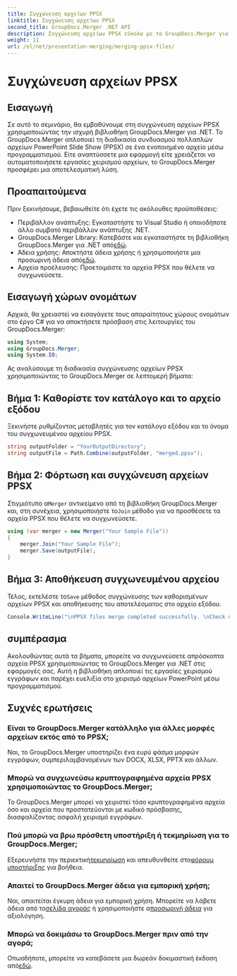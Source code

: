 ```yaml
---
title: Συγχώνευση αρχείων PPSX
linktitle: Συγχώνευση αρχείων PPSX
second_title: GroupDocs.Merger .NET API
description: Συγχώνευση αρχείων PPSX εύκολα με το GroupDocs.Merger για .NET. Ακολουθήστε τον βήμα προς βήμα οδηγό μας για να αυτοματοποιήσετε εργασίες συγχώνευσης αρχείων! Βελτιώστε τη ροή εργασιών διαχείρισης εγγράφων.
weight: 11
url: /el/net/presentation-merging/merging-ppsx-files/
---
```


# Συγχώνευση αρχείων PPSX

## Εισαγωγή
Σε αυτό το σεμινάριο, θα εμβαθύνουμε στη συγχώνευση αρχείων PPSX χρησιμοποιώντας την ισχυρή βιβλιοθήκη GroupDocs.Merger για .NET. Το GroupDocs.Merger απλοποιεί τη διαδικασία συνδυασμού πολλαπλών αρχείων PowerPoint Slide Show (PPSX) σε ένα ενοποιημένο αρχείο μέσω προγραμματισμού. Είτε αναπτύσσετε μια εφαρμογή είτε χρειάζεται να αυτοματοποιήσετε εργασίες χειρισμού αρχείων, το GroupDocs.Merger προσφέρει μια αποτελεσματική λύση.
## Προαπαιτούμενα
Πριν ξεκινήσουμε, βεβαιωθείτε ότι έχετε τις ακόλουθες προϋποθέσεις:
- Περιβάλλον ανάπτυξης: Εγκαταστήστε το Visual Studio ή οποιοδήποτε άλλο συμβατό περιβάλλον ανάπτυξης .NET.
-  GroupDocs.Merger Library: Κατεβάστε και εγκαταστήστε τη βιβλιοθήκη GroupDocs.Merger για .NET από[εδώ](https://releases.groupdocs.com/merger/net/).
-  Άδεια χρήσης: Αποκτήστε άδεια χρήσης ή χρησιμοποιήστε μια προσωρινή άδεια από[εδώ](https://purchase.groupdocs.com/temporary-license/).
- Αρχεία προέλευσης: Προετοιμάστε τα αρχεία PPSX που θέλετε να συγχωνεύσετε.

## Εισαγωγή χώρων ονομάτων
Αρχικά, θα χρειαστεί να εισαγάγετε τους απαραίτητους χώρους ονομάτων στο έργο C# για να αποκτήσετε πρόσβαση στις λειτουργίες του GroupDocs.Merger:
```csharp
using System; 
using GroupDocs.Merger;
using System.IO;
```

Ας αναλύσουμε τη διαδικασία συγχώνευσης αρχείων PPSX χρησιμοποιώντας το GroupDocs.Merger σε λεπτομερή βήματα:
## Βήμα 1: Καθορίστε τον κατάλογο και το αρχείο εξόδου
Ξεκινήστε ρυθμίζοντας μεταβλητές για τον κατάλογο εξόδου και το όνομα του συγχωνευμένου αρχείου PPSX.
```csharp
string outputFolder = "YourOutputDirectory";
string outputFile = Path.Combine(outputFolder, "merged.ppsx");
```
## Βήμα 2: Φόρτωση και συγχώνευση αρχείων PPSX
 Στιγμιότυπο α`Merger` αντικείμενο από τη βιβλιοθήκη GroupDocs.Merger και, στη συνέχεια, χρησιμοποιήστε το`Join` μέθοδο για να προσθέσετε τα αρχεία PPSX που θέλετε να συγχωνεύσετε.
```csharp
using (var merger = new Merger("Your Sample File"))
{
    merger.Join("Your Sample File");
    merger.Save(outputFile);
}
```
## Βήμα 3: Αποθήκευση συγχωνευμένου αρχείου
 Τέλος, εκτελέστε το`Save` μέθοδος συγχώνευσης των καθορισμένων αρχείων PPSX και αποθήκευσης του αποτελέσματος στο αρχείο εξόδου.
```csharp
Console.WriteLine("\nPPSX files merge completed successfully. \nCheck output in {0}", outputFolder);
```

## συμπέρασμα
Ακολουθώντας αυτά τα βήματα, μπορείτε να συγχωνεύσετε απρόσκοπτα αρχεία PPSX χρησιμοποιώντας το GroupDocs.Merger για .NET στις εφαρμογές σας. Αυτή η βιβλιοθήκη απλοποιεί τις εργασίες χειρισμού εγγράφων και παρέχει ευελιξία στο χειρισμό αρχείων PowerPoint μέσω προγραμματισμού.

## Συχνές ερωτήσεις
### Είναι το GroupDocs.Merger κατάλληλο για άλλες μορφές αρχείων εκτός από το PPSX;
Ναι, το GroupDocs.Merger υποστηρίζει ένα ευρύ φάσμα μορφών εγγράφων, συμπεριλαμβανομένων των DOCX, XLSX, PPTX και άλλων.
### Μπορώ να συγχωνεύσω κρυπτογραφημένα αρχεία PPSX χρησιμοποιώντας το GroupDocs.Merger;
Το GroupDocs.Merger μπορεί να χειριστεί τόσο κρυπτογραφημένα αρχεία όσο και αρχεία που προστατεύονται με κωδικό πρόσβασης, διασφαλίζοντας ασφαλή χειρισμό εγγράφων.
### Πού μπορώ να βρω πρόσθετη υποστήριξη ή τεκμηρίωση για το GroupDocs.Merger;
 Εξερευνήστε την περιεκτική[τεκμηρίωση](https://tutorials.groupdocs.com/merger/net/) και απευθυνθείτε στο[φόρουμ υποστήριξης](https://forum.groupdocs.com/c/merger/32) για βοήθεια.
### Απαιτεί το GroupDocs.Merger άδεια για εμπορική χρήση;
 Ναι, απαιτείται έγκυρη άδεια για εμπορική χρήση. Μπορείτε να λάβετε άδεια από το[σελίδα αγοράς](https://purchase.groupdocs.com/buy) ή χρησιμοποιήστε α[προσωρινή άδεια](https://purchase.groupdocs.com/temporary-license/) για αξιολόγηση.
### Μπορώ να δοκιμάσω το GroupDocs.Merger πριν από την αγορά;
 Οπωσδήποτε, μπορείτε να κατεβάσετε μια δωρεάν δοκιμαστική έκδοση από[εδώ](https://releases.groupdocs.com/).